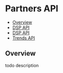 # Partners API
* [Overview](#overview)
* [DSP API](./dsp)
* [DSP API](./ssp)
* [Trends API](./trends)

## Overview
todo description
